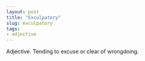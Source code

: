 ```yaml
---
layout: post
title: "Exculpatory"
slug: exculpatory
tags:
- adjective
---
```


Adjective. Tending to excuse or clear of wrongdoing.
